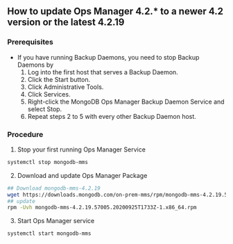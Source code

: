 
## How to update Ops Manager 4.2.* to a newer 4.2 version or the latest 4.2.19

### Prerequisites

- If you have running Backup Daemons, you need to stop Backup Daemons by
    1. Log into the first host that serves a Backup Daemon.
    1. Click the Start button.
    1. Click Administrative Tools.
    1. Click Services.
    1. Right-click the MongoDB Ops Manager Backup Daemon Service and select Stop.
    1. Repeat steps 2 to 5 with every other Backup Daemon host.



### Procedure

1. Stop your first running Ops Manager Service

```bash
systemctl stop mongodb-mms
```


2. Download and update Ops Manager Package

```bash
## Download mongodb-mms-4.2.19
wget https://downloads.mongodb.com/on-prem-mms/rpm/mongodb-mms-4.2.19.57005.20200925T1733Z-1.x86_64.rpm
## update 
rpm -Uvh mongodb-mms-4.2.19.57005.20200925T1733Z-1.x86_64.rpm
```

3. Start Ops Manager service

```bash
systemctl start mongodb-mms
```
